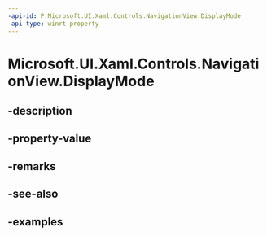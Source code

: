 ```yaml
---
-api-id: P:Microsoft.UI.Xaml.Controls.NavigationView.DisplayMode
-api-type: winrt property
---
```


<!-- Property syntax.
public NavigationViewDisplayMode DisplayMode { get; }
-->

# Microsoft.UI.Xaml.Controls.NavigationView.DisplayMode

## -description

## -property-value

## -remarks

## -see-also

## -examples


